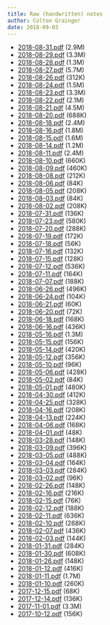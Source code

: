 ```yaml
---
title: Raw (handwritten) notes
author: Colton Grainger
date: 2018-09-03
---
```


- [2018-08-31.pdf](/2018-08-31.pdf) (2.9M)
- [2018-08-29.pdf](/2018-08-29.pdf) (3.3M)
- [2018-08-28.pdf](/2018-08-28.pdf) (1.3M)
- [2018-08-27.pdf](/2018-08-27.pdf) (5.7M)
- [2018-08-26.pdf](/2018-08-26.pdf) (312K)
- [2018-08-24.pdf](/2018-08-24.pdf) (1.5M)
- [2018-08-23.pdf](/2018-08-23.pdf) (3.3M)
- [2018-08-22.pdf](/2018-08-22.pdf) (2.1M)
- [2018-08-21.pdf](/2018-08-21.pdf) (4.5M)
- [2018-08-20.pdf](/2018-08-20.pdf) (688K)
- [2018-08-18.pdf](/2018-08-18.pdf) (2.4M)
- [2018-08-16.pdf](/2018-08-16.pdf) (1.8M)
- [2018-08-15.pdf](/2018-08-15.pdf) (1.6M)
- [2018-08-14.pdf](/2018-08-14.pdf) (1.2M)
- [2018-08-11.pdf](/2018-08-11.pdf) (2.4M)
- [2018-08-10.pdf](/2018-08-10.pdf) (660K)
- [2018-08-09.pdf](/2018-08-09.pdf) (460K)
- [2018-08-08.pdf](/2018-08-08.pdf) (212K)
- [2018-08-06.pdf](/2018-08-06.pdf) (84K)
- [2018-08-05.pdf](/2018-08-05.pdf) (208K)
- [2018-08-03.pdf](/2018-08-03.pdf) (84K)
- [2018-08-02.pdf](/2018-08-02.pdf) (208K)
- [2018-07-31.pdf](/2018-07-31.pdf) (136K)
- [2018-07-23.pdf](/2018-07-23.pdf) (580K)
- [2018-07-20.pdf](/2018-07-20.pdf) (288K)
- [2018-07-19.pdf](/2018-07-19.pdf) (172K)
- [2018-07-18.pdf](/2018-07-18.pdf) (56K)
- [2018-07-16.pdf](/2018-07-16.pdf) (132K)
- [2018-07-15.pdf](/2018-07-15.pdf) (128K)
- [2018-07-12.pdf](/2018-07-12.pdf) (536K)
- [2018-07-11.pdf](/2018-07-11.pdf) (164K)
- [2018-07-07.pdf](/2018-07-07.pdf) (188K)
- [2018-06-26.pdf](/2018-06-26.pdf) (496K)
- [2018-06-24.pdf](/2018-06-24.pdf) (104K)
- [2018-06-21.pdf](/2018-06-21.pdf) (60K)
- [2018-06-20.pdf](/2018-06-20.pdf) (72K)
- [2018-06-18.pdf](/2018-06-18.pdf) (168K)
- [2018-06-16.pdf](/2018-06-16.pdf) (436K)
- [2018-05-16.pdf](/2018-05-16.pdf) (1.3M)
- [2018-05-15.pdf](/2018-05-15.pdf) (156K)
- [2018-05-14.pdf](/2018-05-14.pdf) (420K)
- [2018-05-12.pdf](/2018-05-12.pdf) (356K)
- [2018-05-10.pdf](/2018-05-10.pdf) (96K)
- [2018-05-06.pdf](/2018-05-06.pdf) (428K)
- [2018-05-02.pdf](/2018-05-02.pdf) (84K)
- [2018-05-01.pdf](/2018-05-01.pdf) (480K)
- [2018-04-30.pdf](/2018-04-30.pdf) (412K)
- [2018-04-25.pdf](/2018-04-25.pdf) (328K)
- [2018-04-16.pdf](/2018-04-16.pdf) (208K)
- [2018-04-13.pdf](/2018-04-13.pdf) (224K)
- [2018-04-06.pdf](/2018-04-06.pdf) (168K)
- [2018-04-01.pdf](/2018-04-01.pdf) (48K)
- [2018-03-28.pdf](/2018-03-28.pdf) (148K)
- [2018-03-09.pdf](/2018-03-09.pdf) (396K)
- [2018-03-05.pdf](/2018-03-05.pdf) (488K)
- [2018-03-04.pdf](/2018-03-04.pdf) (164K)
- [2018-03-03.pdf](/2018-03-03.pdf) (284K)
- [2018-03-02.pdf](/2018-03-02.pdf) (96K)
- [2018-02-26.pdf](/2018-02-26.pdf) (148K)
- [2018-02-16.pdf](/2018-02-16.pdf) (216K)
- [2018-02-15.pdf](/2018-02-15.pdf) (76K)
- [2018-02-12.pdf](/2018-02-12.pdf) (188K)
- [2018-02-11.pdf](/2018-02-11.pdf) (636K)
- [2018-02-10.pdf](/2018-02-10.pdf) (268K)
- [2018-02-07.pdf](/2018-02-07.pdf) (436K)
- [2018-02-03.pdf](/2018-02-03.pdf) (144K)
- [2018-01-31.pdf](/2018-01-31.pdf) (284K)
- [2018-01-30.pdf](/2018-01-30.pdf) (608K)
- [2018-01-26.pdf](/2018-01-26.pdf) (148K)
- [2018-01-12.pdf](/2018-01-12.pdf) (416K)
- [2018-01-11.pdf](/2018-01-11.pdf) (1.7M)
- [2018-01-10.pdf](/2018-01-10.pdf) (260K)
- [2017-12-15.pdf](/2017-12-15.pdf) (68K)
- [2017-12-14.pdf](/2017-12-14.pdf) (136K)
- [2017-11-01.pdf](/2017-11-01.pdf) (3.3M)
- [2017-10-12.pdf](/2017-10-12.pdf) (156K)

